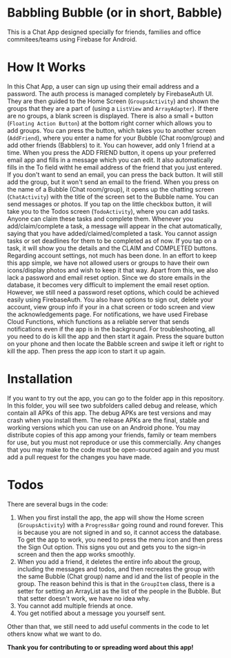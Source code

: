 # Babbling Bubble (or in short, Babble)
This is a Chat App designed specially for friends, families and office commitees/teams using Firebase for Android.

# How It Works
In this Chat App, a user can sign up using their email address and a password. The auth process is managed completely by FirebaseAuth UI.
They are then guided to the Home Screen (`GroupsActivity`) and shown the groups that they are a part of (using a `ListView` and `ArrayAdapter`). If there are no groups, a blank screen is displayed. There is also a small `+` button (`Floating Action Button`) at the bottom right corner which allows you to add groups. You can press the button, which takes you to another screen (`AddFriend`), where you enter a name for your Bubble (Chat room/group) and add other friends (Babblers) to it. You can however, add only 1 friend at a time. When you press the ADD FRIEND button, it opens up your preferred email app and fills in a message which you can edit. It also automatically fills in the To field witht he email address of the friend that you just entered. If you don't want to send an email, you can press the back button. It will still add the group, but it won't send an email to the friend.
When you press on the name of a Bubble (Chat room/group), it opens up the chatting screen (`ChatActivity`) with the title of the screen set to the Bubble name. You can send messages or photos. If you tap on the little checkbox button, it will take you to the Todos screen (`TodoActivity`), where you can add tasks. Anyone can claim these tasks and complete them. Whenever you add/claim/complete a task, a message will appear in the chat automatically, saying that you have added/claimed/completed a task. You cannot assign tasks or set deadlines for them to be completed as of now. If you tap on a task, it will show you the details and the CLAIM and COMPLETED buttons.
Regarding account settings, not much has been done. In an effort to keep this app simple, we have not allowed users or groups to have their own icons/display photos and wish to keep it that way. Apart from this, we also lack a password and email reset option. Since we do store emails in the database, it becomes very difficult to implement the email reset option. However, we still need a password reset options, which could be achieved easily using FirebaseAuth. You also have options to sign out, delete your account, view group info if your in a chat screen or todo screen and view the acknowledgements page.
For notifications, we have used Firebase Cloud Functions, which functions as a reliable server that sends notifications even if the app is in the background.
For troubleshooting, all you need to do is kill the app and then start it again. Press the square button on your phone and then locate the Babble screen and swipe it left or right to kill the app. Then press the app icon to start it up again.

# Installation
If you want to try out the app, you can go to the folder app in this repository. In this folder, you will see two subfolders called debug and release, which contain all APKs of this app. The debug APKs are test versions and may crash when you install them. The release APKs are the final, stable and working versions which you can use on an Android phone.
You may distribute copies of this app among your friends, family or team members for use, but you must not reproduce or use this commercially. Any changes that you may make to the code must be open-sourced again and you must add a pull request for the changes you have made.

# Todos
There are several bugs in the code: 
1. When you first install the app, the app will show the Home screen (`GroupsActivity`) with a `ProgressBar` going round and round forever. This is because you are not signed in and so, it cannot access the database. To get the app to work, you need to press the menu icon and then press the Sign Out option. This signs you out and gets you to the sign-in screen and then the app works smoothly.
2. When you add a friend, it deletes the entire info about the group, including the messages and todos, and then recreates the group with the same Bubble (Chat group) name and id and the list of people in the group. The reason behind this is that in the `GroupItem` class, there is a setter for setting an ArrayList as the list of the people in the Bubble. But that setter doesn't work, we have no idea why.
3. You cannot add multiple friends at once.
4. You get notified about a message you yourself sent.

Other than that, we still need to add useful comments in the code to let others know what we want to do.

**Thank you for contributing to or spreading word about this app!**
